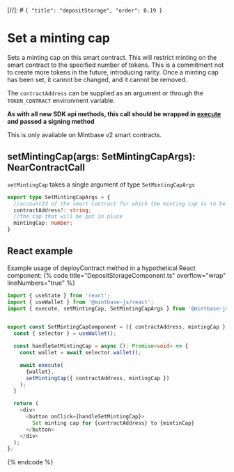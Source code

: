 [//]: # `{ "title": "depositStorage", "order": 0.19 }`

# Set a minting cap

Sets a minting cap on this smart contract. This will restrict minting on the smart contract to the specified number of tokens. This is a commitment not to create more tokens in the future, introducing rarity. Once a minting cap has been set, it cannot be changed, and it cannot be removed.

The `contractAddress` can be supplied as an argument or through the `TOKEN_CONTRACT` environment variable.

**As with all new SDK api methods, this call should be wrapped in [execute](../#execute) and passed a signing method**

This is only available on Mintbase v2 smart contracts.

## setMintingCap(args: SetMintingCapArgs): NearContractCall

`setMintingCap` takes a single argument of type `SetMintingCapArgs`

```typescript
export type SetMintingCapArgs = {
  //accountId of the smart contract for which the minting cap is to be changed
  contractAddress?: string;
  //the cap that will be put in pluce
  mintingCap: number;
}
```

## React example

Example usage of deployContract method in a hypothetical React component:
{% code title="DepositStorageComponent.ts" overflow="wrap" lineNumbers="true" %}

```typescript
import { useState } from 'react';
import { useWallet } from '@mintbase-js/react';
import { execute, setMintingCap, SetMintingCapArgs } from '@mintbase-js/sdk';


export const SetMintingCapComponent = ({ contractAddress, mintingCap }:SetMintingCapArgs):JSX.Element => {
  const { selector } = useWallet();

  const handleSetMintingCap = async (): Promise<void> => {
    const wallet = await selector.wallet();

    await execute(
      {wallet},
      setMintingCap({ contractAddress, mintingCap })
    );
  }

  return (
    <div>
      <button onClick={handleSetMintingCap}>
        Set minting cap for {contractAddress} to {mintinCap}
      </button>
    </div>
  );
};
```
{% endcode %}
